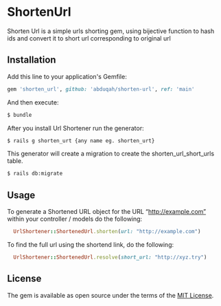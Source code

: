 # ShortenUrl
Shorten Url is a simple urls shorting gem, using bijective function to hash ids and convert it to short url corresponding to original url

## Installation
Add this line to your application's Gemfile:

```ruby
gem 'shorten_url', github: 'abduqah/shorten-url', ref: 'main'
```
And then execute:
```bash
$ bundle
```
After you install Url Shortener run the generator:
```bash
$ rails g shorten_urt {any name eg. shorten_urt}
```
This generator will create a migration to create the shorten_url_short_urls table.
```bash
$ rails db:migrate
```

## Usage
To generate a Shortened URL object for the URL “http://example.com” within your controller / models do the following:
```ruby
  UrlShortener::ShortenedUrl.shorten(url: "http://example.com")
```
To find the full url using the shortend link, do the following:
```ruby
  UrlShortener::ShortenedUrl.resolve(short_url: "http://xyz.try")
```

## License
The gem is available as open source under the terms of the [MIT License](https://opensource.org/licenses/MIT).
